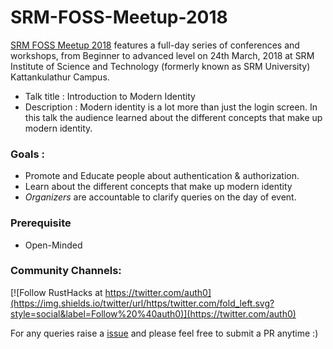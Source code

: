 # SRM-FOSS-Meetup-2018
[SRM FOSS Meetup 2018](http://mozofest.srmkzilla.net/foss.html) features a full-day series of conferences and workshops, from Beginner to advanced level on 24th March, 2018 at SRM Institute of Science and Technology (formerly known as SRM University) Kattankulathur Campus.

* Talk title : Introduction to Modern Identity
* Description : Modern identity is a lot more than just the login screen. In this talk the audience learned about the different concepts that make up modern identity.

### Goals : 

* Promote and Educate people about authentication & authorization. 
* Learn about the different concepts that make up modern identity
* *Organizers* are accountable to clarify queries on the day of event. 

### Prerequisite 

* Open-Minded 

### Community Channels: 
[![Follow RustHacks at https://twitter.com/auth0](https://img.shields.io/twitter/url/https/twitter.com/fold_left.svg?style=social&label=Follow%20%40auth0)](https://twitter.com/auth0)

For any queries raise a [issue](https://github.com/rowdymehul/SRM-FOSS-Meetup-2018/issues) and please feel free to submit a PR anytime :)
